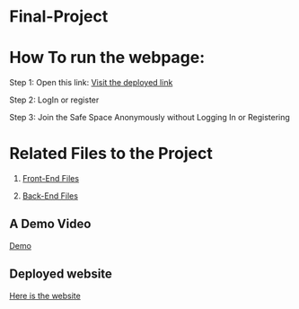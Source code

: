 # Final-Project

# How To run the webpage:

Step 1: Open this link: [Visit the deployed link](https://final-project-kappa-dusky.vercel.app/)

Step 2: LogIn or register

Step 3: Join the Safe Space Anonymously without Logging In or Registering

# Related Files to the Project

1. [Front-End Files](https://github.com/SugiraVinc/Final-Project)

2. [Back-End Files](https://github.com/SugiraVinc/Final-project-Backend.git)


## A Demo Video
[Demo](https://www.awesomescreenshot.com/video/33202267?key=913421d28d67ec7cf7f077ba0460091f)

## Deployed website

[Here is the website](https://final-project-kappa-dusky.vercel.app/)